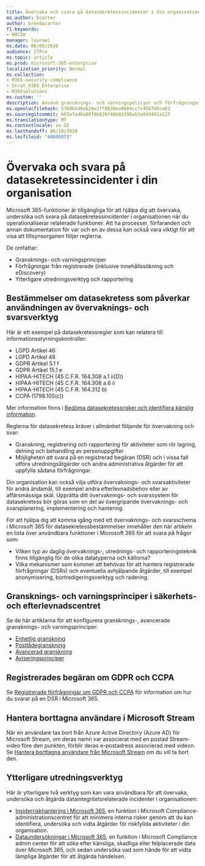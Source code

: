 ```yaml
---
title: Övervaka och svara på datasekretessincidenter i din organisation
ms.author: bcarter
author: brendacarter
f1.keywords:
- NOCSH
manager: laurawi
ms.date: 06/09/2020
audience: ITPro
ms.topic: article
ms.prod: microsoft-365-enterprise
localization_priority: Normal
ms.collection:
- M365-security-compliance
- Strat_O365_Enterprise
- M365solutions
ms.custom: ''
description: Använd gransknings- och varningspolicyer och förfrågningar från registrerade för att övervaka och svara på personuppgiftsincidenter.
ms.openlocfilehash: 5760bb40eb26e2ff0636ea9604cc7c45b7d0ca63
ms.sourcegitcommit: b03a7ad0a80f8b839f40b8d396ab3a049491a12f
ms.translationtype: MT
ms.contentlocale: sv-SE
ms.lasthandoff: 06/10/2020
ms.locfileid: "44695073"
---
```

# <a name="monitor-and-respond-to-data-privacy-incidents-in-your-organization"></a>Övervaka och svara på datasekretessincidenter i din organisation

Microsoft 365-funktioner är tillgängliga för att hjälpa dig att övervaka, undersöka och svara på datasekretessincidenter i organisationen när du operationaliserar relaterade funktioner. Att ha processer, förfaranden och annan dokumentation för var och en av dessa kan också vara viktigt för att visa att tillsynsorganen följer reglerna.

De omfattar: 

- Gransknings- och varningsprinciper
- Förfrågningar från registrerade (inklusive innehållssökning och eDiscovery)
- Ytterligare utredningsverktyg och rapportering

## <a name="data-privacy-regulations-impacting-the-use-of-monitoring-and-response-tools"></a>Bestämmelser om datasekretess som påverkar användningen av övervaknings- och svarsverktyg

Här är ett exempel på datasekretessregler som kan relatera till informationsstyrningskontroller:

- LGPD Artikel 46
- LGPD Artikel 48
- GDPR Artikel 5.1 f
- GDPR Artikel 15.1 e
- HIPAA-HITECH (45 C.F.R. 164.308 a.1 ii(D))
- HIPAA-HITECH (45 C.F.R. 164.308 a.6 ii
- HIPAA-HITECH (45 C.F.R. 164.312 b)
- CCPA (1798.105(c))

Mer information finns i [Bedöma datasekretessrisker och identifiera känslig information](information-protection-deploy-assess.md).

Reglerna för datasekretess kräver i allmänhet följande för övervakning och svar:

- Granskning, registrering och rapportering för aktiviteter som rör lagring, delning och behandling av personuppgifter
- Möjligheten att svara på en registrerad begäran (DSR) och i vissa fall utföra utredningsåtgärder och andra administrativa åtgärder för att uppfylla sådana förfrågningar.

Din organisation kan också vilja utföra övervaknings- och svarsaktiviteter för andra ändamål, till exempel andra efterlevnadsbehov eller av affärsmässiga skäl. Upprätta ditt övervaknings- och svarssystem för datasekretess bör göras som en del av övergripande övervaknings- och svarsplanering, implementering och hantering.

För att hjälpa dig att komma igång med ett övervaknings- och svarsschema i Microsoft 365 för datasekretessbestämmelser innehåller den här artikeln en lista över användbara funktioner i Microsoft 365 för att svara på frågor som: 

- Vilken typ av daglig övervaknings-, utrednings- och rapporteringsteknik finns tillgänglig för de olika datatyperna och källorna?
- Vilka mekanismer som kommer att behövas för att hantera registrerade förfrågningar (DSRs) och eventuella avhjälpande åtgärder, till exempel anonymisering, bortredigeringsverktyg och radering.

## <a name="auditing-and-alert-policies-in-the-security-and-compliance-center"></a>Gransknings- och varningsprinciper i säkerhets- och efterlevnadscentret

Se de här artiklarna för att konfigurera gransknings-, avancerade gransknings- och varningsprinciper:

- [Enhetlig granskning](../compliance/search-the-audit-log-in-security-and-compliance.md)
- [Postlådegranskning](../compliance/enable-mailbox-auditing.md)
- [Avancerad granskning](../compliance/advanced-audit.md)
- [Aviseringsprinciper](../compliance/alert-policies.md)

## <a name="data-subject-requests-for-the-gdpr-and-ccpa"></a>Registrerades begäran om GDPR och CCPA

Se [Registrerade förfrågningar om GDPR och CCPA](../compliance/gdpr-dsr-office365.md) för information om hur du svarar på en DSR i Microsoft 365.

## <a name="manage-deleted-users-in-microsoft-stream"></a>Hantera borttagna användare i Microsoft Stream

När en användare tas bort från Azure Active Directory (Azure AD) för Microsoft Stream, om deras namn var associerat med en postad Stream-video före den punkten, förblir deras e-postadress associerad med videon. Se [Hantera borttagna användare från Microsoft Stream](https://docs.microsoft.com/stream/managing-deleted-users) om du vill ta bort den.

## <a name="additional-investigative-tools"></a>Ytterligare utredningsverktyg

Här är ytterligare två verktyg som kan vara användbara för att övervaka, undersöka och åtgärda dataintegritetsrelaterade incidenter i organisationen:

- [Insiderriskhantering i Microsoft 365](../compliance/insider-risk-management.md), en funktion i Microsoft Compliance-administrationscentret för att minimera interna risker genom att du kan identifiera, undersöka och vidta åtgärder för riskfyllda aktiviteter i din organisation.
- [Dataundersökningar i Microsoft 365](../compliance/overview-data-investigations.md), en funktion i Microsoft Compliance admin center för att söka efter känsliga, skadliga eller felplacerade data över Microsoft 365, och sedan undersöka vad som hände för att vidta lämpliga åtgärder för att åtgärda händelsen.
